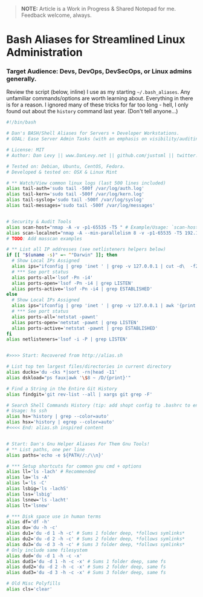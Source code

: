> **NOTE:** Article is a Work in Progress & Shared Notepad for me. Feedback welcome, always.

# Bash Aliases for Streamlined Linux Administration 

### Target Audience: Devs, DevOps, DevSecOps, or Linux admins generally.

Review the script (below, inline) I use as my starting `~/.bash_aliases`. 
Any unfamiliar commands/options are worth learning about. Everything in there is for a reason.
I ignored many of these tricks for far too long - hell, I only found out about the `history` command last year. (Don't tell anyone...)

```sh
#!/bin/bash

# Dan's BASH/Shell Aliases for Servers + Developer Workstations.
# GOAL: Ease Server Admin Tasks (with an emphasis on visibility/auditing)

# License: MIT
# Author: Dan Levy || www.DanLevy.net || github.com/justsml || twitter.com/justsml

# Tested on: Debian, Ubuntu, CentOS, Fedora. 
# Developed & tested on: OSX & Linux Mint

# ** Watch/View common linux logs (last 500 lines included)
alias tail-auth='sudo tail -500f /var/log/auth.log'
alias tail-kern='sudo tail -500f /var/log/kern.log'
alias tail-syslog='sudo tail -500f /var/log/syslog'
alias tail-messages='sudo tail -500f /var/log/messages'


# Security & Audit Tools
alias scan-host="nmap -A -v -p1-65535 -T5 " # Example/Usage: `scan-host blog.danlevy.net`
alias scan-localnet="nmap -A --min-parallelism 8 -v -p1-65535 -T5 192.168.0.0/24 172.16.0.0/16 10.0.0.0/8"
# TODO: Add masscan examples

# ** List all IP addresses (see netlisteners helpers below)
if [[ "$(uname -s)" =~ ^"Darwin" ]]; then
  # Show Local IPs Assigned
  alias ips="ifconfig | grep 'inet ' | grep -v 127.0.0.1 | cut -d\  -f2"
  # *** See port status
  alias ports-all='lsof -Pn -i4'
  alias ports-open='lsof -Pn -i4 | grep LISTEN'
  alias ports-active='lsof -Pn -i4 | grep ESTABLISHED'
else
  # Show Local IPs Assigned
  alias ips="ifconfig | grep 'inet ' | grep -v 127.0.0.1 | awk '{print $2}' | sed s/addr://"
  # *** See port status
  alias ports-all='netstat -pawnt'
  alias ports-open='netstat -pawnt | grep LISTEN'
  alias ports-active='netstat -pawnt | grep ESTABLISHED'
fi
alias netlisteners='lsof -i -P | grep LISTEN'


#>>>> Start: Recovered from http://alias.sh

# List top ten largest files/directories in current directory
alias ducks='du -cks *|sort -rn|head -11'
alias dskload="ps faux|awk '\$8 ~ /D/{print}'"

# Find a String in the Entire Git History
alias findgit='git rev-list --all | xargs git grep -F'

# Search Shell Commands History (tip: add shopt config to .bashrc to enable 30000+ command saved)
# Usage: hs ssh
alias hs='history | grep --color=auto'
alias hsx='history | egrep --color=auto'
#<<<< End: alias.sh inspired content


# Start: Dan's Gnu Helper Aliases For Them Gnu Tools!
# ** List paths, one per line
alias paths='echo -e ${PATH//:/\\n}'

# *** Setup shortcuts for common gnu cmd + options
alias ll='ls -lach' # Recommended
alias la='ls -A'
alias l='ls -C'
alias lsbig='ls -lachS'
alias lss='lsbig'
alias lsnew='ls -lacht'
alias lt='lsnew'

# *** Disk space use in human terms
alias df='df -h'
alias du='du -h -c'
alias du1='du -d 1 -h -c' # Sums 1 folder deep, *follows symlinks*
alias du2='du -d 2 -h -c' # Sums 2 folder deep, *follows symlinks*
alias du3='du -d 3 -h -c' # Sums 3 folder deep, *follows symlinks*
# Only include same filesystem
alias dud='du -d 1 -h -c -x'
alias dud1='du -d 1 -h -c -x' # Sums 1 folder deep, same fs
alias dud2='du -d 2 -h -c -x' # Sums 2 folder deep, same fs
alias dud3='du -d 3 -h -c -x' # Sums 3 folder deep, same fs

# Old Misc Polyfills
alias cls='clear'

```
